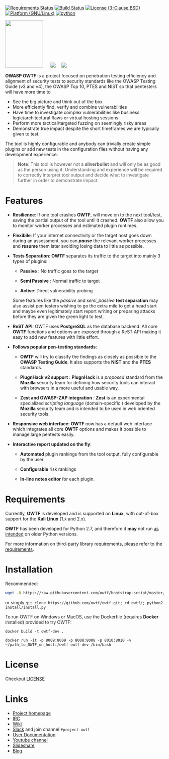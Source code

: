 [![Requirements Status](https://requires.io/github/owtf/owtf/requirements.svg?branch=develop)](https://requires.io/github/owtf/owtf/requirements/?branch=develop)
[![Build Status](https://travis-ci.org/owtf/owtf.svg?branch=develop)](https://travis-ci.org/owtf/owtf)
[![License (3-Clause BSD)](https://img.shields.io/badge/license-BSD%203--Clause-blue.svg?style=flat-square)](http://opensource.org/licenses/BSD-3-Clause)
[![Platform (GNU/Linux)](https://img.shields.io/badge/platform-GNU/Linux-red.svg?style=flat-square)](http://www.kernel.org)
[![python](https://img.shields.io/badge/python-2.7-blue.svg)](https://www.python.org/downloads/)

<img src="https://www.owasp.org/images/7/73/OWTFLogo.png" height="150" width="120" />&nbsp;&nbsp;&nbsp;&nbsp;&nbsp;&nbsp;![](https://www.owasp.org/images/5/59/Project_Type_Files_TOOL.jpg)&nbsp;&nbsp;&nbsp;&nbsp;&nbsp;![](https://www.owasp.org/images/d/dd/Mature_projects.png)

**OWASP OWTF** is a project focused on penetration testing efficiency and alignment of security tests to security standards like the OWASP Testing Guide (v3 and v4), the OWASP Top 10, PTES and NIST so that pentesters will have more time to

- See the big picture and think out of the box
- More efficiently find, verify and combine vulnerabilities
- Have time to investigate complex vulnerabilities like business logic/architectural flaws or virtual hosting sessions
- Perform more tactical/targeted fuzzing on seemingly risky areas
- Demonstrate true impact despite the short timeframes we are typically given to test.


The tool is highly configurable and anybody can trivially create simple plugins or add new tests in the configuration files without having any development experience.

> **Note**: This tool is however not a **silverbullet** and will only be as good as the   person using it: Understanding and experience will be required to correctly interpret tool output and decide what to investigate further in order to demonstrate impact.


Features
===

- **Resilience**: If one tool crashes **OWTF**,  will move on to the next tool/test, saving the partial output of the tool until it crashed. **OWTF** also allow you to monitor worker processes and estimated plugin runtimes.

- **Flexibile**: If your internet connectivity or the target host goes down during an assessment, you can ***pause*** the relevant worker processes and **resume** them later avoiding losing data to little as possible.

- **Tests Separation**: **OWTF** separates its traffic to the target into mainly 3 types of plugins:

  - **Passive** : No traffic goes to the target

  - **Semi Passive** : Normal traffic to target

  - **Active**:  Direct vulnerability probing

  Some features like the *passive* and *semi_passive* **test separation** may also assist pen testers wishing to go the extra   mile to get a head start and maybe even legitimately start report writing or preparing attacks before they are given the green light to test.

- **ReST API**: OWTF uses **PostgreSQL** as the database backend. All core **OWTF** functions and options are exposed through a ReST API making it easy to add new features with little effort.

- **Follows popular pen-testing standards**:

  - **OWTF** will try to classify the findings as closely as possible to the **OWASP Testing Guide**. It also supports the **NIST** and the **PTES** standards.

  - **PlugnHack v2 support** :  **PlugnHack** is a *proposed* standard from the **Mozilla** security team for defining how security tools can interact with browsers in a more useful and usable way.

  - **Zest and OWASP-ZAP integration** : **Zest** is an experimental specialized *scripting language* (domain-specific ) developed by the **Mozilla** security team and is intended to be used in web oriented security tools.

- **Responsive web interface**: **OWTF** now has a default web interface which integrates all core **OWTF** options and makes it possible to manage large pentests easily.

- **Interactive report updated on the fly**:

  - **Automated** plugin rankings from the tool output, fully configurable by the user.

  - **Configurable** risk rankings

  - **In-line notes editor** for each plugin.


Requirements
===

Currently, **OWTF** is developed and is supported on **Linux**, with out-of-box support for the **Kali Linux** (1.x and 2.x).

**OWTF** has been developed for Python 2.7, and therefore it **may** not run <u>as intended</u> on older Python versions.

For more information on third-party library requirements, please refer to the [requirements](https://github.com/owtf/owtf/blob/e8270f2b26e6846366dda9b622c694fa9342e1bf/install/owtf.pip).

Installation
===

Recommended:

```bash
wget -N https://raw.githubusercontent.com/owtf/bootstrap-script/master/bootstrap.sh; bash bootstrap.sh
```

or simply `git clone https://github.com/owtf/owtf.git; cd owtf/; python2 install/install.py`

To run OWTF on Windows or MacOS, use the Dockerfile (requires **Docker** installed) provided to try OWTF:

`docker build -t owtf-dev .`

`docker run -it -p 8009:8009 -p 8008:8008 -p 8010:8010 -v ~/path_to_OWTF_on_host:/owtf owtf-dev /bin/bash`

License
===

Checkout [LICENSE](LICENSE)

Links
===

- [Project homepage](http://owtf.github.io/)
- [IRC](http://webchat.freenode.net/?randomnick=1&channels=%23owtf&prompt=1&uio=MTE9MjM20f)
- [Wiki](https://www.owasp.org/index.php/OWASP_OWTF)
- [Slack](https://owasp.herokuapp.com) and join channel `#project-owtf`
- [User Documentation](http://docs.owtf.org/en/latest/)
- [Youtube channel](https://www.youtube.com/user/owtfproject)
- [Slideshare](http://www.slideshare.net/abrahamaranguren/presentations)
- [Blog](http://blog.7-a.org/search/label/OWTF)
